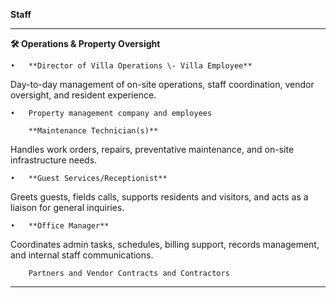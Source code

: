 **Staff**

---

**🛠️ Operations & Property Oversight**

	•	**Director of Villa Operations \- Villa Employee** 

Day-to-day management of on-site operations, staff coordination, vendor oversight, and resident experience.

	•	Property management company and employees 

		**Maintenance Technician(s)**

Handles work orders, repairs, preventative maintenance, and on-site infrastructure needs.

	•	**Guest Services/Receptionist**

Greets guests, fields calls, supports residents and visitors, and acts as a liaison for general inquiries.

	•	**Office Manager**

Coordinates admin tasks, schedules, billing support, records management, and internal staff communications.

 		Partners and Vendor Contracts and Contractors

---

